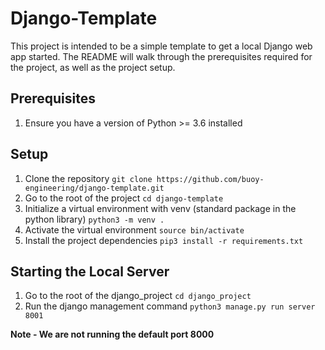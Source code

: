 # Django-Template

This project is intended to be a simple template to get a local Django web app started. The README will walk through the prerequisites required for the project, as well as the project setup.

## Prerequisites

1. Ensure you have a version of Python >= 3.6 installed

## Setup

1. Clone the repository `git clone https://github.com/buoy-engineering/django-template.git`
2. Go to the root of the project `cd django-template`
3. Initialize a virtual environment with venv (standard package in the python library) `python3 -m venv .`
4. Activate the virtual environment `source bin/activate`
5. Install the project dependencies `pip3 install -r requirements.txt`

## Starting the Local Server

1. Go to the root of the django_project `cd django_project`
2. Run the django management command `python3 manage.py run server 8001`

**Note - We are not running the default port 8000**
